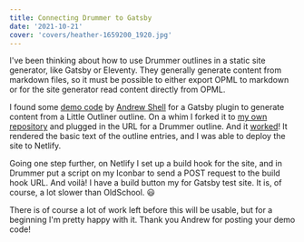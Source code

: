 ```yaml
---
title: Connecting Drummer to Gatsby
date: '2021-10-21'
cover: 'covers/heather-1659200_1920.jpg'
---
```


I've been thinking about how to use Drummer outlines in a static site generator, like Gatsby or Eleventy. They generally generate content from markdown files, so it must be possible to either export OPML to markdown or for the site generator read content directly from OPML.

I found some <a href="https://github.com/andrewshell/gatsby-demo-opmlnotes">demo code</a> by <a href="https://blog.andrewshell.org/">Andrew Shell</a> for a Gatsby plugin to generate content from a Little Outliner outline. On a whim I forked it to <a href="https://github.com/scotthansonde/gatsby-demo-opmlnotes">my own repository</a> and plugged in the URL for a Drummer outline. And it <a href="https://opmldemo.papascott.de/">worked</a>! It rendered the basic text of the outline entries, and I was able to deploy the site to Netlify.

Going one step further, on Netlify I set up a build hook for the site, and in Drummer put a script on my Iconbar to send a POST request to the build hook URL. And voilà! I have a build button my for Gatsby test site. It is, of course, a lot slower than OldSchool. 😃

There is of course a lot of work left before this will be usable, but for a beginning I'm pretty happy with it. Thank you Andrew for posting your demo code!
